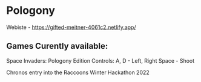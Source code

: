 # Pologony

Webiste - https://gifted-meitner-4061c2.netlify.app/

## Games Curently available:
Space Invaders: Pologony Edition
  Controls:
    A, D - Left, Right
    Space - Shoot

Chronos entry into the Raccoons Winter Hackathon 2022

